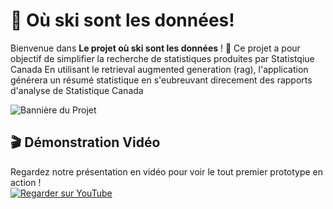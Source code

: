 # 🎉  Où ski sont les données!

Bienvenue dans **Le projet où ski sont les données** ! 
🚀 Ce projet a pour objectif de simplifier la recherche de statistiques produites par Statistqiue Canada
En utilisant le retrieval augmented generation (rag), l'application générera un résumé statistique en s'eubreuvant direcement des rapports d'analyse de Statistique Canada

![Bannière du Projet](https://your-image-url.com/banner.png)

## 🎬 Démonstration Vidéo

Regardez notre présentation en vidéo pour voir le tout premier prototype en action !  
[![Regarder sur YouTube](https://img.youtube.com/vi/VIDEO_ID/maxresdefault.jpg)]([https://www.youtube.com/watch?v=VIDEO_ID](https://youtu.be/WMAcnY7T6Ds?si=OIk4G-LuDMhNG3gK))




